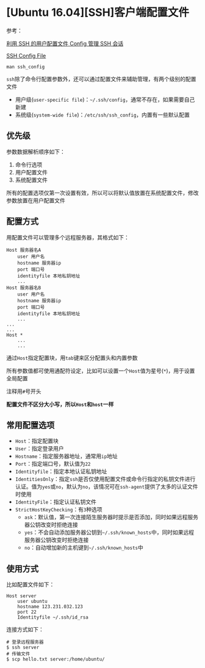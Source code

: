 
# [Ubuntu 16.04][SSH]客户端配置文件

参考：

[利用 SSH 的用户配置文件 Config 管理 SSH 会话](https://www.hi-linux.com/posts/14346.html)

[SSH Config File](https://www.ssh.com/ssh/config/)

`man ssh_config`

`ssh`除了命令行配置参数外，还可以通过配置文件来辅助管理，有两个级别的配置文件

* 用户级(`user-specific file`)：`~/.ssh/config`，通常不存在，如果需要自己新建
* 系统级(`system-wide file`)：`/etc/ssh/ssh_config`，内置有一些默认配置

## 优先级

参数数据解析顺序如下：

1. 命令行选项
2. 用户配置文件
3. 系统配置文件

所有的配置选项仅第一次设置有效，所以可以将默认值放置在系统配置文件，修改参数放置在用户配置文件

## 配置方式

用配置文件可以管理多个远程服务器，其格式如下：

    Host 服务器名A
        user 用户名
        hostname 服务器ip
        port 端口号
        identityfile 本地私钥地址
        ...
    Host 服务器名B
        user 用户名
        hostname 服务器ip
        port 端口号
        identityfile 本地私钥地址
        ...
    ...
    ...
    Host *
        ...
        ...

通过`Host`指定配置块，用`tab`键来区分配置头和内置参数

所有参数值都可使用通配符设定，比如可以设置一个`Host`值为星号(`*`)，用于设置全局配置

注释用`#`号开头

**配置文件不区分大小写，所以`Host`和`host`一样**

## 常用配置选项

* `Host`：指定配置块
* `User`：指定登录用户
* `Hostname`：指定服务器地址，通常用`ip`地址
* `Port`：指定端口号，默认值为`22`
* `Identityfile`：指定本地认证私钥地址
* `IdentitiesOnly`：指定`ssh`是否仅使用配置文件或命令行指定的私钥文件进行认证。值为`yes`或`no`，默认为`no`，该情况可在`ssh-agent`提供了太多的认证文件时使用
* `IdentityFile`：指定认证私钥文件
* `StrictHostKeyChecking`：有`3`种选项
    * `ask`：默认值，第一次连接陌生服务器时提示是否添加，同时如果远程服务器公钥改变时拒绝连接
    * `yes`：不会自动添加服务器公钥到`~/.ssh/known_hosts`中，同时如果远程服务器公钥改变时拒绝连接
    * `no`：自动增加新的主机键到`~/.ssh/known_hosts`中

## 使用方式

比如配置文件如下：

    Host server
        user ubuntu
        hostname 123.231.032.123
        port 22
        Identityfile ~/.ssh/id_rsa

连接方式如下：

    # 登录远程服务器
    $ ssh server
    # 传输文件
    $ scp hello.txt server:/home/ubuntu/